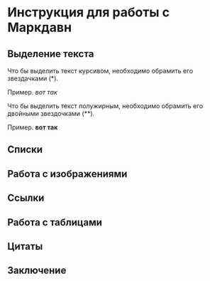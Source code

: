 # Инструкция для работы с Маркдавн

## Выделение текста

Что бы выделить текст курсивом, необходимо обрамить его звездачками (*). 

Пример. *вот так*

Что бы выделить текст полужирным, необходимо обрамить его двойными звездочками (**).

Пример. **вот так**

## Списки

## Работа с изображениями

## Ссылки

## Работа с таблицами

## Цитаты

## Заключение